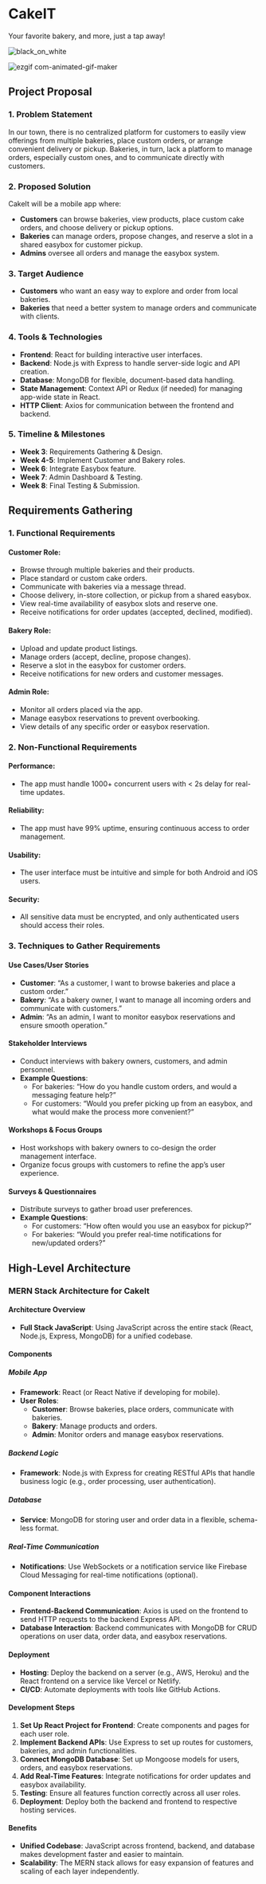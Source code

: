 # CakeIT
Your favorite bakery, and more, just a tap away!

![black_on_white](https://github.com/user-attachments/assets/d5de7150-46e2-446b-b9d2-5af983e66480)

![ezgif com-animated-gif-maker](https://github.com/user-attachments/assets/05322e8b-c211-4f5d-8cbf-b3656065c9a7)


## Project Proposal

### 1. Problem Statement
In our town, there is no centralized platform for customers to easily view offerings from multiple bakeries, place custom orders, or arrange convenient delivery or pickup. Bakeries, in turn, lack a platform to manage orders, especially custom ones, and to communicate directly with customers.

### 2. Proposed Solution
CakeIt will be a mobile app where:
- **Customers** can browse bakeries, view products, place custom cake orders, and choose delivery or pickup options.
- **Bakeries** can manage orders, propose changes, and reserve a slot in a shared easybox for customer pickup.
- **Admins** oversee all orders and manage the easybox system.

### 3. Target Audience
- **Customers** who want an easy way to explore and order from local bakeries.
- **Bakeries** that need a better system to manage orders and communicate with clients.

### 4. Tools & Technologies

- **Frontend**: React for building interactive user interfaces.
- **Backend**: Node.js with Express to handle server-side logic and API creation.
- **Database**: MongoDB for flexible, document-based data handling.
- **State Management**: Context API or Redux (if needed) for managing app-wide state in React.
- **HTTP Client**: Axios for communication between the frontend and backend.

### 5. Timeline & Milestones
- **Week 3**: Requirements Gathering & Design.
- **Week 4-5**: Implement Customer and Bakery roles.
- **Week 6**: Integrate Easybox feature.
- **Week 7**: Admin Dashboard & Testing.
- **Week 8**: Final Testing & Submission.

## Requirements Gathering

### 1. Functional Requirements

#### Customer Role:
- Browse through multiple bakeries and their products.
- Place standard or custom cake orders.
- Communicate with bakeries via a message thread.
- Choose delivery, in-store collection, or pickup from a shared easybox.
- View real-time availability of easybox slots and reserve one.
- Receive notifications for order updates (accepted, declined, modified).

#### Bakery Role:
- Upload and update product listings.
- Manage orders (accept, decline, propose changes).
- Reserve a slot in the easybox for customer orders.
- Receive notifications for new orders and customer messages.

#### Admin Role:
- Monitor all orders placed via the app.
- Manage easybox reservations to prevent overbooking.
- View details of any specific order or easybox reservation.

### 2. Non-Functional Requirements

#### Performance:
- The app must handle 1000+ concurrent users with < 2s delay for real-time updates.

#### Reliability:
- The app must have 99% uptime, ensuring continuous access to order management.

#### Usability:
- The user interface must be intuitive and simple for both Android and iOS users.

#### Security:
- All sensitive data must be encrypted, and only authenticated users should access their roles.

### 3. Techniques to Gather Requirements

#### Use Cases/User Stories
- **Customer**: “As a customer, I want to browse bakeries and place a custom order.”
- **Bakery**: “As a bakery owner, I want to manage all incoming orders and communicate with customers.”
- **Admin**: “As an admin, I want to monitor easybox reservations and ensure smooth operation.”

#### Stakeholder Interviews
- Conduct interviews with bakery owners, customers, and admin personnel.
- **Example Questions**:
  - For bakeries: “How do you handle custom orders, and would a messaging feature help?”
  - For customers: “Would you prefer picking up from an easybox, and what would make the process more convenient?”

#### Workshops & Focus Groups
- Host workshops with bakery owners to co-design the order management interface.
- Organize focus groups with customers to refine the app’s user experience.

#### Surveys & Questionnaires
- Distribute surveys to gather broad user preferences.
- **Example Questions**:
  - For customers: “How often would you use an easybox for pickup?”
  - For bakeries: “Would you prefer real-time notifications for new/updated orders?”

## High-Level Architecture
### MERN Stack Architecture for CakeIt

#### Architecture Overview
- **Full Stack JavaScript**: Using JavaScript across the entire stack (React, Node.js, Express, MongoDB) for a unified codebase.

#### Components

##### Mobile App
- **Framework**: React (or React Native if developing for mobile).
- **User Roles**:
  - **Customer**: Browse bakeries, place orders, communicate with bakeries.
  - **Bakery**: Manage products and orders.
  - **Admin**: Monitor orders and manage easybox reservations.

##### Backend Logic
- **Framework**: Node.js with Express for creating RESTful APIs that handle business logic (e.g., order processing, user authentication).
  
##### Database
- **Service**: MongoDB for storing user and order data in a flexible, schema-less format.

##### Real-Time Communication
- **Notifications**: Use WebSockets or a notification service like Firebase Cloud Messaging for real-time notifications (optional).

#### Component Interactions
- **Frontend-Backend Communication**: Axios is used on the frontend to send HTTP requests to the backend Express API.
- **Database Interaction**: Backend communicates with MongoDB for CRUD operations on user data, order data, and easybox reservations.

#### Deployment
- **Hosting**: Deploy the backend on a server (e.g., AWS, Heroku) and the React frontend on a service like Vercel or Netlify.
- **CI/CD**: Automate deployments with tools like GitHub Actions.

#### Development Steps
1. **Set Up React Project for Frontend**: Create components and pages for each user role.
2. **Implement Backend APIs**: Use Express to set up routes for customers, bakeries, and admin functionalities.
3. **Connect MongoDB Database**: Set up Mongoose models for users, orders, and easybox reservations.
4. **Add Real-Time Features**: Integrate notifications for order updates and easybox availability.
5. **Testing**: Ensure all features function correctly across all user roles.
6. **Deployment**: Deploy both the backend and frontend to respective hosting services.

#### Benefits
- **Unified Codebase**: JavaScript across frontend, backend, and database makes development faster and easier to maintain.
- **Scalability**: The MERN stack allows for easy expansion of features and scaling of each layer independently.
